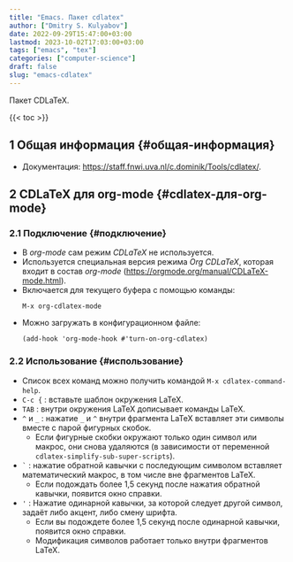 ```yaml
---
title: "Emacs. Пакет cdlatex"
author: ["Dmitry S. Kulyabov"]
date: 2022-09-29T15:47:00+03:00
lastmod: 2023-10-02T17:03:00+03:00
tags: ["emacs", "tex"]
categories: ["computer-science"]
draft: false
slug: "emacs-cdlatex"
---
```


Пакет CDLaTeX.

<!--more-->

{{< toc >}}


## <span class="section-num">1</span> Общая информация {#общая-информация}

-   Документация: <https://staff.fnwi.uva.nl/c.dominik/Tools/cdlatex/>.


## <span class="section-num">2</span> CDLaTeX для org-mode {#cdlatex-для-org-mode}


### <span class="section-num">2.1</span> Подключение {#подключение}

-   В _org-mode_ сам режим _CDLaTeX_ не используется.
-   Используется специальная версия режима _Org CDLaTeX_, которая входит в состав _org-mode_ (<https://orgmode.org/manual/CDLaTeX-mode.html>).
-   Включается  для текущего буфера с помощью команды:
    ```emacs-lisp
    M-x org-cdlatex-mode
    ```
-   Можно загружать в конфигурационном файле:
    ```emacs-lisp
    (add-hook 'org-mode-hook #'turn-on-org-cdlatex)
    ```


### <span class="section-num">2.2</span> Использование {#использование}

-   Список всех команд можно получить командой `M-x cdlatex-command-help`.
-   `C-c {` : вставьте шаблон окружения LaTeX.
-   `TAB` : внутри окружения LaTeX дописывает команды LaTeX.
-   `^` и `_` : нажатие `_` и `^` внутри фрагмента LaTeX вставляет эти символы вместе с парой фигурных скобок.
    -   Если фигурные скобки окружают только один символ или макрос, они снова удаляются (в зависимости от переменной `cdlatex-simplify-sub-super-scripts`).
-   `` ` `` : нажатие обратной кавычки с последующим символом вставляет математический макрос, в том числе вне фрагментов LaTeX.
    -   Если подождать более 1,5 секунд после нажатия обратной кавычки, появится окно справки.
-   `'` : Нажатие одинарной кавычки, за которой следует другой символ, задаёт либо акцент, либо смену шрифта.
    -   Если вы подождете более 1,5 секунд после одинарной кавычки, появится окно справки.
    -   Модификация символов работает только внутри фрагментов LaTeX.
